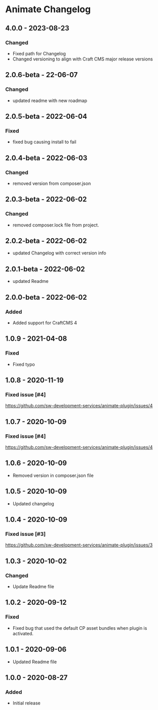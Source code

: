 # Animate Changelog

## 4.0.0 - 2023-08-23
### Changed
- Fixed path for Changelog
- Changed versioning to align with Craft CMS major release versions 

## 2.0.6-beta - 22-06-07
### Changed
- updated readme with new roadmap

## 2.0.5-beta - 2022-06-04
### Fixed
- fixed bug causing install to fail

## 2.0.4-beta - 2022-06-03
### Changed
- removed version from composer.json

## 2.0.3-beta - 2022-06-02
### Changed
- removed composer.lock file from project.

## 2.0.2-beta - 2022-06-02
- updated Changelog with correct version info

## 2.0.1-beta - 2022-06-02
- updated Readme

## 2.0.0-beta - 2022-06-02
### Added
- Added support for CraftCMS 4 

## 1.0.9 - 2021-04-08
### Fixed
- Fixed typo


## 1.0.8 - 2020-11-19
### Fixed issue [#4]  
https://github.com/sw-development-services/animate-plugin/issues/4

## 1.0.7 - 2020-10-09
### Fixed issue [#4]  
https://github.com/sw-development-services/animate-plugin/issues/4

## 1.0.6 - 2020-10-09
- Removed version in composer.json file

## 1.0.5 - 2020-10-09
- Updated changelog

## 1.0.4 - 2020-10-09
### Fixed issue [#3]
https://github.com/sw-development-services/animate-plugin/issues/3

## 1.0.3 - 2020-10-02
### Changed
- Update Readme file


## 1.0.2 - 2020-09-12
### Fixed
- Fixed bug that used the default CP asset bundles when plugin is activated.

## 1.0.1 - 2020-09-06

- Updated Readme file

## 1.0.0 - 2020-08-27
### Added
- Initial release
